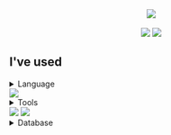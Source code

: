 <div align=center>
	<img src="https://capsule-render.vercel.app/api?type=waving&color=auto&height=200&section=header&text=Juhye0k's%20Github!&fontSize=90" />	
</div>
<div align=center>
	<br>
	<img src="https://github-readme-stats.vercel.app/api/top-langs/?username=Juhye0k&layout=compact">
  	<img src="https://github-readme-stats.vercel.app/api?username=Juhye0k&show_icons=true&theme=holi">
  	</br>
</div>
<div>
	<h2>I've used</h2>
<details>
	<summary>
	  Language
		<div>
		<img src="https://img.shields.io/badge/NestjS-E0234E?style=flat-square&logo=NestJs&logoColor=white"/>
		</div>
	</summary>
</details>
<details>
	 <summary>
	  Tools
		 <div>
		<img src="https://img.shields.io/badge/Spring Boot-6DB33F?style=flat-square&logo=Spring boot&logoColor=white"/>
		<img src="https://img.shields.io/badge/Spring Security-6DB33F?style=flat-square&logo=Spring Security&logoColor=white"/>
		 </div>
	</summary>
</details>
	<details>
	 <summary>
	  Database
	</summary>
</details>
</div>


